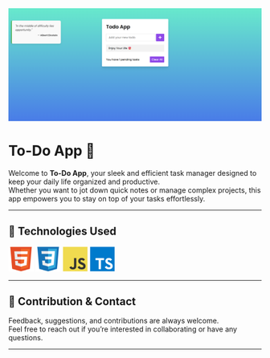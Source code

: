 <img src="Web-Template.png" alt="Web Template image">

# To-Do App 📝

Welcome to **To-Do App**, your sleek and efficient task manager designed to keep your daily life organized and productive.  
Whether you want to jot down quick notes or manage complex projects, this app empowers you to stay on top of your tasks effortlessly.

---

## 🚀 Technologies Used

<p align="left">
  <img src="https://raw.githubusercontent.com/devicons/devicon/master/icons/html5/html5-original.svg" alt="HTML5" width="50" height="50" style="display: inline-block;"/>
  <img src="https://raw.githubusercontent.com/devicons/devicon/master/icons/css3/css3-original.svg" alt="CSS3" width="50" height="50" style="display: inline-block;"/>
  <img src="https://raw.githubusercontent.com/devicons/devicon/master/icons/javascript/javascript-original.svg" alt="JavaScript" width="50" height="50" style="display: inline-block;"/>
  <img src="https://raw.githubusercontent.com/devicons/devicon/master/icons/typescript/typescript-original.svg" alt="TypeScript" width="50" height="50" style="display: inline-block;"/>
</p>

---

## 🤝 Contribution & Contact

Feedback, suggestions, and contributions are always welcome.  
Feel free to reach out if you’re interested in collaborating or have any questions.

---

